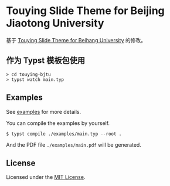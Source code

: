 # Touying Slide Theme for Beijing Jiaotong University

基于 [Touying Slide Theme for Beihang University](https://github.com/Coekjan/touying-buaa) 的修改。

## 作为 Typst 模板包使用

```console
> cd touying-bjtu
> typst watch main.typ
```

## Examples

See [examples](examples) for more details.

You can compile the examples by yourself.

```console
$ typst compile ./examples/main.typ --root .
```

And the PDF file `./examples/main.pdf` will be generated.

## License

Licensed under the [MIT License](LICENSE).
